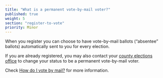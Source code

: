 ```yaml
---
title: "What is a permanent vote-by-mail voter?"
published: true
weight: 5
section: "register-to-vote"
priority: Minor
---
```

When you register you can choose to have vote-by-mail ballots (“absentee” ballots) automatically sent to you for every election.   

If you are already registered, you may also contact your [county elections office](http://www.sos.ca.gov/elections/voting-resources/new-voters/county-elections-offices/) to change your status to be a permanent vote-by-mail voter.  

Check [How do I vote by mail?](#item-vote-by-mail) for more information.